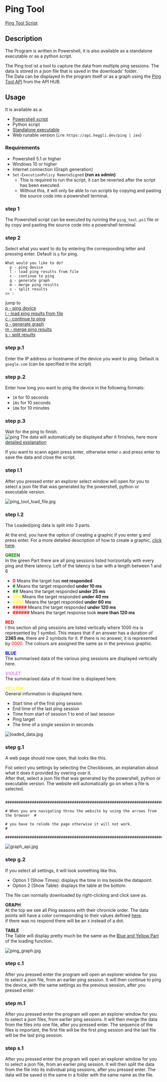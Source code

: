 # Ping Tool
[Ping Tool Script](../Scripts/ping_tool/ping_tool.ps1)


## Description
The Program is written in Powershell, it is also available as a standalone executable or as a python script.

The Ping tool ist a tool to capture the data from multiple ping sessions. The data is stored in a json file that is saved in the downloads' folder.  
The Data can be displayed in the program itself or as a graph using the [Ping Tool API](https://api.heggli.dev/u/ping_graph) from the API HUB.

## Usage
It is available as a:
- [Powershell script](../Scripts/ping_tool/ping_tool.ps1)
- Python script
- [Standalone executable](../Scripts/ping_tool/ping_tool.exe)
- Web runable version (``irm https://api.heggli.dev/ping | iex``)

### Requirements
- Powershell 5.1 or higher
- Windows 10 or higher
- Internet connection (Graph generation)
- ``Set-ExecutionPolicy RemoteSigned`` **(run as admin)**   
  - This is required to run the script, it can be reverted after the script has been executed. 
  - Without this, it will only be able to run scripts by copying and pasting the source code into a powershell terminal.

### step 1
The Powershell script can be executed by running the `ping_tool.ps1` file
or by copy and pasting the source code into a powershell terminal.

### step 2
Select what you want to do by entering the corresponding letter and pressing enter.
Default is `p` for ping.
```
What would you like to do?
  p - ping device
  l - load ping results from file
  c - continue to ping
  g - generate graph
  m - merge ping results
  s - split results
>> :
```

jump to  
[p - ping device](#p1)  
[l - load ping results from file](#l1)  
[c - continue to ping](#c1)  
[g - generate graph](#g1)  
[m - merge ping results](#m1)  
[s - split results](#s1)  

### <a id="p1"></a>step p.1
Enter the IP address or hostname of the device you want to ping.
Default is `google.com` (can be specified in the script)

### step p.2
Enter how long you want to ping the device in the following formats:
- `10` for 10 seconds
- `10s` for 10 seconds
- `10m` for 10 minutes

### step p.3
Wait for the ping to finish.  
![ping](assets/ping_tool.jpg)
The data will automatically be displayed after it finishes, here more [detailed explanation](#l2)  

If you want to scann again press enter, otherwise enter `n` and press enter to save the data and close the script.


### <a id="l1"></a>step l.1
After you pressed enter an explorer select window will open for you to select a json file that was generated by the powershell, python or executable version.

![ping_tool_load_file.jpg](assets/ping_tool_load_file.jpg)

### <a id="l2"></a>step l.2
The Loaded/ping data is split into 3 parts.

At the end, you have the option of creating a graphic if you enter g and press enter.
For a more detailed description of how to create a graphic, [click here](#g1).


**<a id="datapoints"></a><span style="color:green">GREEN</span>**  
In the green Part there are all ping sessions listed horizontally with every ping and there latency.
Left of the latency is bar with a length between 1 and 6  
- **<span style="color:Red">0</span>** Means the target has **not responded**  
- **<span style="color:green">#</span>** Means the target responded **under 10 ms**  
- **<span style="color:green">##</span>** Means the target responded **under 25 ms**  
- **<span style="color:yellow">###</span>** Means the target responded **under 40 ms**  
- **<span style="color:yellow">####</span>** Means the target responded **under 60 ms**  
- **<span style="color:red">#####</span>** Means the target responded **under 120 ms**  
- **<span style="color:red">######</span>** Means the target response took **more than 120 ms**

**<span style="color:red">RED</span>**  
I this section all ping sessions are listed vertically where 1000 ms is represented by 1 symbol.
This means that if an answer has a duration of **2365 ms**, there are 2 symbols for it.
If there is no answer, it is represented by <span style="color:red">0000</span>.
The colours are assigned the same as in the previous graphic.


**<span style="color:blue">BLUE</span>**  
The summarised data of the various ping sessions are displayed vertically here.  

**<span style="color:Violet">VIOLET</span>**  
The summarised data of th howl line is displayed here.

**<span style="color:yellow">YELLOW</span>**  
General information is displayed here.
- Start time of the first ping session
- End time of the last ping session
- Time from start of session 1 to end of last session
- Ping target
- The time of a single session in seconds

![loaded_data.jpg](assets/loaded_data.jpg)

### <a id="g1"></a>step g.1
A web page should now open, that looks like this.

Fist select you settings by selecting the Checkboxes, an explanation about what it does it provided by overing over it.  
After that, select a json file that was generated by the powershell, python or executable version.
The website will automatically go on when a file is selected.

```

###################################################################################

# When you are navigating throu the website by using the arrows from the browser  #

# you have to relode the page otherwise it will not work.                         #

###################################################################################

```
![graph_api.jpg](assets/graph_api.jpg)

### <a id="g1"></a>step g.2
If you select all settings, it will look something like this.  
- Option 1 (Show Times): displays the time in ms beside the datapoint.
- Option 2 (Show Table): displays the table at the bottom.  

The file can normally downloaded by right-clicking and click save as.

**GRAPH**  
At the top we see all Ping seasons with their chronicle order.
The data points will have a color corresponding to their values defined [here](#datapoints).   
if there was no respond there will be an `X` instead of a dot.

**TABLE**  
The Table will display pretty much be the same as the [Blue and Yellow Part](#l2) of the loading function.

![ping_graph.jpg](assets/ping_graph.jpg)


### <a id="c1"></a>step c.1
After you pressed enter the program will open an explorer window for you to select a json file, from an earlier ping session.
It will then continue to ping the device, with the same settings as the previous session, after you pressed enter.

### <a id="m1"></a>step m.1
After you pressed enter the program will open an explorer window for you to select a json files, from earlier ping sessions.
It will then merge the data from the files into one file, after you pressed enter.
The sequence of the files is important, the first file will be the first ping session and the last file will be the last ping session.

### <a id="s1"></a>step s.1
After you pressed enter the program will open an explorer window for you to select a json file, from an earlier ping session.
It will then split the data from the file into its individual ping sessions, after you pressed enter.
The data will be saved in the same in a folder with the same name as the file.









